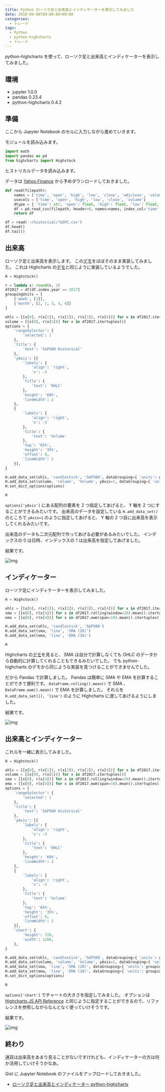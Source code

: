```yaml
---
title: Python ローソク足と出来高とインディケーターを表示してみました
date: 2018-09-08T09:00:00+09:00
categories:
  - トレード
tags:
  - Python
  - python-highcharts
  - トレード
---
```


python-highcharts を使って、ローソク足と出来高とインディケーターを表示してみました。

<!--more-->

## 環境

* jupyter 1.0.0
* pandas 0.23.4
* python-highcharts 0.4.2

## 準備

ここから Jupyter Notebook のセルに入力しながら進めていきます。

モジュールを読み込みます。

```python
import math
import pandas as pd
from highcharts import Highstock
```

ヒストリカルデータを読み込みます。

データは [Yahoo Finance](https://finance.yahoo.com/quote/%5EGSPC/history?p=%5EGSPC) から予めダウンロードしておきました。

```python
def read(filepath):
    names = ['time', 'open', 'high', 'low', 'close', 'adjclose', 'volume']
    usecols = ['time', 'open', 'high', 'low', 'close', 'volume']
    dtype = { 'time': str, 'open': float, 'high': float, 'low': float, 'close': float, 'volume': float }
    df = pd.read_csv(filepath, header=0, names=names, index_col='time', usecols=usecols, dtype=dtype, parse_dates=['time'])
    return df

df = read('~/historical/^GSPC.csv')
df.head()
df.tail()
```

## 出来高

ローソク足と出来高を表示します。
この[デモ](https://github.com/kyper-data/python-highcharts/blob/master/examples/highstock/candlestick-and-volume.py)をほぼそのまま実装してみました。
これは Highcharts の[デモ](https://www.highcharts.com/stock/demo/candlestick-and-volume)と同じように実装しているようでした。

```python
H = Highstock()

r = lambda x: round(x, 2)
df2017 = df[df.index.year == 2017]
groupingUnits = [
    ['week', [1]], 
    ['month', [1, 2, 3, 4, 6]]
]

ohlc = [[x[0], r(x[1]), r(x[2]), r(x[3]), r(x[4])] for x in df2017.itertuples()]
volume = [[x[0], r(x[5])] for x in df2017.itertuples()]
options = {
    'rangeSelector': {
        'selected': 1
    },
    'title': {
        'text': 'S&P500 Historical'
    },
    'yAxis': [{
        'labels': {
            'align': 'right',
            'x': -3
        },
        'title': {
            'text': 'OHLC'
        },
        'height': '60%',
        'lineWidth': 2
    },
    {
        'labels': {
            'align': 'right',
            'x': -3
        },
        'title': {
            'text': 'Volume'
        },
        'top': '65%',
        'height': '35%',
        'offset': 0,
        'lineWidth': 2
    }],
}

H.add_data_set(ohlc, 'candlestick', 'S&P500', dataGrouping={ 'units': groupingUnits })
H.add_data_set(volume, 'column', 'Volume', yAxis=1, dataGrouping={ 'units': groupingUnits })
H.set_dict_options(options)

H
```

`options['yAxis']` にある配列の要素を 2 つ指定してあげると、 Y 軸を 2 つにすることができるみたいです。
出来高のデータを設定している `H.add_data_set()` のところで `yAxis=1` のように指定してあげると、 Y 軸の 2 つ目に出来高を表示してくれるみたいです。

出来高のデータも二次元配列で作ってあげる必要があるみたいでした。
インデックスの 0 は日時、インデックスの 1 は出来高を指定してあげました。

結果です。

![img](/img/197-01.png)

## インディケーター

ローソク足にインディケーターを表示してみました。

```python
H = Highstock()

ohlc = [[x[0], r(x[1]), r(x[2]), r(x[3]), r(x[4])] for x in df2017.itertuples()]
sma = [[x[0], r(x[4])] for x in df2017.rolling(window=20).mean().itertuples()]
ema = [[x[0], r(x[4])] for x in df2017.ewm(span=10).mean().itertuples()]

H.add_data_set(ohlc, 'candlestick', 'S&P500')
H.add_data_set(sma, 'line', 'SMA (20)')
H.add_data_set(ema, 'line', 'EMA (10)')

H
```

Highcharts の[デモ](https://www.highcharts.com/stock/demo/sma-volume-by-price)を見ると、 SMA は自分で計算しなくても OHLC のデータから自動的に計算してくれることもできるみたいでした。
でも python-highcharts のデモから同じような実装を見つけることができませんでした。

だから Pandas で計算しました。
Pandas は簡単に SMA や EMA を計算することができて便利です。
`DataFrame.rolling().mean()` で SMA 、 `DataFrame.ewm().mean()` で EMA を計算しました。
それらを `H.add_data_set([], 'line')` のように Highcharts に渡してあげるようにしました。

結果です。

![img](/img/197-02.png)

## 出来高とインディケーター

これらを一緒に表示してみました。

```python
H = Highstock()

ohlc = [[x[0], r(x[1]), r(x[2]), r(x[3]), r(x[4])] for x in df2017.itertuples()]
volume = [[x[0], r(x[5])] for x in df2017.itertuples()]
sma = [[x[0], r(x[4])] for x in df2017.rolling(window=20).mean().itertuples()]
ema = [[x[0], r(x[4])] for x in df2017.ewm(span=10).mean().itertuples()]
options = {
    'rangeSelector': {
        'selected': 1
    },
    'title': {
        'text': 'S&P500 Historical'
    },
    'yAxis': [{
        'labels': {
            'align': 'right',
            'x': -3
        },
        'title': {
            'text': 'OHLC'
        },
        'height': '60%',
        'lineWidth': 2
    },
    {
        'labels': {
            'align': 'right',
            'x': -3
        },
        'title': {
            'text': 'Volume'
        },
        'top': '65%',
        'height': '35%',
        'offset': 0,
        'lineWidth': 2
    }],
    'chart': {
        'height': 720,
        'width': 1280,
    },
}

H.add_data_set(ohlc, 'candlestick', 'S&P500', dataGrouping={ 'units': groupingUnits })
H.add_data_set(volume, 'column', 'Volume', yAxis=1, dataGrouping={ 'units': groupingUnits })
H.add_data_set(sma, 'line', 'SMA (20)', dataGrouping={ 'units': groupingUnits })
H.add_data_set(ema, 'line', 'EMA (10)', dataGrouping={ 'units': groupingUnits })
H.set_dict_options(options)

H
```

`options['chart']` でチャートの大きさを指定してみました。
オプションは [Highcharts JS API Reference](https://api.highcharts.com/highcharts/) と同じように指定することができるので、リファレンスを参照しながらなんとなく使っていけそうです。

結果です。

![img](/img/197-03.png)

## 終わり

通貨は出来高をあまり見ることがないですけれども、インディケーターの方は何か活用していけそうかなあ。

Gist に Jupyter Notebook のファイルをアップロードしておきました。

* [ローソク足と出来高とインディケーター python-highcharts](https://gist.github.com/va2577/2426cd7324120d7e720700e03f9286d2)
